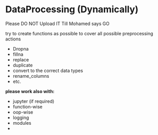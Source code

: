 # DataProcessing (Dynamically)

Please DO NOT Upload IT Till Mohamed says GO

try to create functions as possible to cover all possible preprocessing actions
- Dropna
- fillna
- replace
- duplicate
- convert to the correct data types
- rename_columns
- etc.

**please work also with:**
- jupyter (if required)
- function-wise
- oop-wise
- logging
- modules
- 